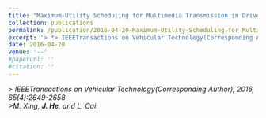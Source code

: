 ```yaml
---
title: "Maximum-Utility Scheduling for Multimedia Transmission in Drive-ThruInternet"
collection: publications
permalink: /publication/2016-04-20-Maximum-Utility-Scheduling-for Multimedia-Transmission/
excerpt: '> *> IEEETransactions on Vehicular Technology(Corresponding Author), 2016, 65(4):2649-2658*<br>> *M. Xing, **J. He**, and L. Cai*.'
date: 2016-04-20
venue: '--'
#paperurl: ''
#citation: ''
---
```

*> IEEETransactions on Vehicular Technology(Corresponding Author), 2016, 65(4):2649-2658*  
*>M. Xing, **J. He**, and L. Cai*.